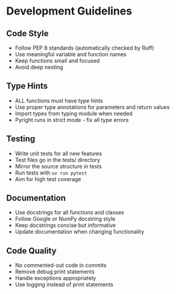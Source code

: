 # Development Guidelines

## Code Style
- Follow PEP 8 standards (automatically checked by Ruff)
- Use meaningful variable and function names
- Keep functions small and focused
- Avoid deep nesting

## Type Hints
- ALL functions must have type hints
- Use proper type annotations for parameters and return values
- Import types from typing module when needed
- Pyright runs in strict mode - fix all type errors

## Testing
- Write unit tests for all new features
- Test files go in the tests/ directory
- Mirror the source structure in tests
- Run tests with `uv run pytest`
- Aim for high test coverage

## Documentation
- Use docstrings for all functions and classes
- Follow Google or NumPy docstring style
- Keep docstrings concise but informative
- Update documentation when changing functionality

## Code Quality
- No commented-out code in commits
- Remove debug print statements
- Handle exceptions appropriately
- Use logging instead of print statements